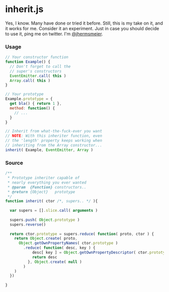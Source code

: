 inherit.js
==========

Yes, I know. Many have done or tried it before. 
Still, this is my take on it, and it works for me. Consider it an experiment.
Just in case you should decide to use it, ping me on twitter. 
I'm [@jhermsmeier](//twitter.com/jhermsmeier).

### Usage

```javascript
// Your constructor function
function Example() {
  // Don't forget to call the
  // super's constructors
  EventEmitter.call( this )
  Array.call( this )
}
```

```javascript
// Your prototype
Example.prototype = {
  get bla() { return 1 },
  method: function() {
    // ...
  }
}
```

```javascript
// Inherit from what-the-fuck-ever you want
// NOTE: With this inheriter function, even
// the 'length' property keeps working when
// inheriting from the Array constructor...
inherit( Example, EventEmitter, Array )
```


### Source

```javascript
/**
 * Prototype inheriter capable of
 * nearly everything you ever wanted
 * @param  {Function} constructors..
 * @return {Object}   prototype
 */
function inherit( ctor /*, supers.. */ ){
  
  var supers = [].slice.call( arguments )
  
  supers.push( Object.prototype )
  supers.reverse()
  
  return ctor.prototype = supers.reduce( function( proto, ctor ) {
    return Object.create( proto,
      Object.getOwnPropertyNames( ctor.prototype )
        .reduce( function( desc, key ) {
            desc[ key ] = Object.getOwnPropertyDescriptor( ctor.prototype, key )
            return desc
          }, Object.create( null )
        )
    )
  })
  
}
```
